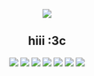 <div align="center">
  <img src="https://cdn.discordapp.com/attachments/945746216292085770/1001949509288460340/unknown.png" />

  <h2>hiii :3c</h2>
  
  <img src="https://img.icons8.com/fluency/48/000000/python.png" />
  <img src="https://img.icons8.com/color/48/000000/html-5--v1.png" />
  <img src="https://img.icons8.com/color/48/000000/css3.png" />
  <img src="https://img.icons8.com/color/48/000000/javascript--v1.png" />
  <img src="https://img.icons8.com/fluency/48/000000/node-js.png" />
  <img src="https://img.icons8.com/fluency/48/000000/typescript.png"/>
  <img src="https://img.icons8.com/color/48/000000/c-plus-plus-logo.png"/>
</div>
